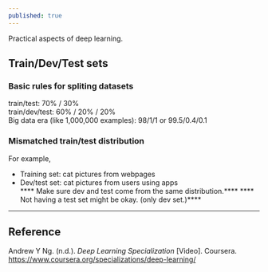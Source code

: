 ```yaml
---
published: true
---
```

Practical aspects of deep learning.

## Train/Dev/Test sets
### Basic rules for spliting datasets  
train/test: 70% / 30%  
train/dev/test: 60% / 20% / 20%  
Big data era (like 1,000,000 examples): 98/1/1 or 99.5/0.4/0.1  

### Mismatched train/test distribution
For example,  
- Training set: cat pictures from webpages  
- Dev/test set: cat pictures from users using apps  
**** Make sure dev and test come from the same distribution.****
**** Not having a test set might be okay. (only dev set.)****

----
## Reference
Andrew Y Ng. (n.d.). _Deep Learning Specialization_ [Video]. Coursera.  
<https://www.coursera.org/specializations/deep-learning/>
